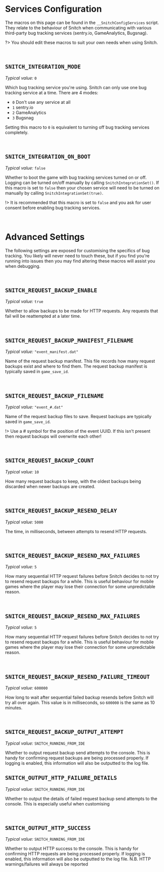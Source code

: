 # Services Configuration

The macros on this page can be found in the `__SnitchConfigServices` script. They relate to the behaviour of Snitch when communicating with various third-party bug tracking services (sentry.io, GameAnalytics, Bugsnag).

?> You should edit these macros to suit your own needs when using Snitch.

&nbsp;

## `SNITCH_INTEGRATION_MODE`

*Typical value:* `0`

Which bug tracking service you're using. Snitch can only use one bug tracking service at a time. There are 4 modes:
- `0` Don't use any service at all
- `1` sentry.io
- `2` GameAnalytics
- `3` Bugsnag

Setting this macro to `0` is equivalent to turning off bug tracking services completely.

&nbsp;

## `SNITCH_INTEGRATION_ON_BOOT`

*Typical value:* `false`

Whether to boot the game with bug tracking services turned on or off. Logging can be turned on/off manually by calling `SnitchIntegrationSet()`. If this macro is set to `false` then your chosen service will need to be turned on manually by calling `SnitchIntegrationSet(true)`.

!> It is recommended that this macro is set to `false` and you ask for user consent before enabling bug tracking services.

&nbsp;

# Advanced Settings

The following settings are exposed for customising the specifics of bug tracking. You likely will never need to touch these, but if you find you're running into issues then you may find altering these macros will assist you when debugging.

&nbsp;

## `SNITCH_REQUEST_BACKUP_ENABLE`

*Typical value:* `true`

Whether to allow backups to be made for HTTP requests. Any requests that fail will be reattempted at a later time.

&nbsp;

## `SNITCH_REQUEST_BACKUP_MANIFEST_FILENAME`

*Typical value:* `"event_manifest.dat"`

Name of the request backup manifest. This file records how many request backups exist and where to find them. The request backup manifest is typically saved in `game_save_id`.

&nbsp;

## `SNITCH_REQUEST_BACKUP_FILENAME`

*Typical value:* `"event_#.dat"`

Name of the request backup files to save. Request backups are typically saved in `game_save_id`.

!> Use a # symbol for the position of the event UUID. If this isn't present then request backups will overwrite each other!

&nbsp;

## `SNITCH_REQUEST_BACKUP_COUNT`

*Typical value:* `10`

How many request backups to keep, with the oldest backups being discarded when newer backups are created.

&nbsp;

## `SNITCH_REQUEST_BACKUP_RESEND_DELAY`

*Typical value:* `5000`

The time, in milliseconds, between attempts to resend HTTP requests.

&nbsp;

## `SNITCH_REQUEST_BACKUP_RESEND_MAX_FAILURES`

*Typical value:* `5`

How many sequential HTTP request failures before Snitch decides to not try to resend request backups for a while. This is useful behaviour for mobile games where the player may lose their connection for some unpredictable reason.

&nbsp;

## `SNITCH_REQUEST_BACKUP_RESEND_MAX_FAILURES`

*Typical value:* `5`

How many sequential HTTP request failures before Snitch decides to not try to resend request backups for a while. This is useful behaviour for mobile games where the player may lose their connection for some unpredictable reason.

&nbsp;

## `SNITCH_REQUEST_BACKUP_RESEND_FAILURE_TIMEOUT`

*Typical value:* `600000`

How long to wait after sequential failed backup resends before Snitch will try all over again. This value is in milliseconds, so `600000` is the same as 10 minutes.

&nbsp;

## `SNITCH_REQUEST_BACKUP_OUTPUT_ATTEMPT`

*Typical value:* `SNITCH_RUNNING_FROM_IDE`

Whether to output request backup send attempts to the console. This is handy for confirming request backups are being processed properly. If logging is enabled, this information will also be outputted to the log file.

## `SNITCH_OUTPUT_HTTP_FAILURE_DETAILS`

*Typical value:* `SNITCH_RUNNING_FROM_IDE`

Whether to output the details of failed request backup send attempts to the console. This is especially useful when customising 

&nbsp;

## `SNITCH_OUTPUT_HTTP_SUCCESS`

*Typical value:* `SNITCH_RUNNING_FROM_IDE`

Whether to output HTTP success to the console. This is handy for confirming HTTP requests are being processed properly. If logging is enabled, this information will also be outputted to the log file.
   N.B. HTTP warnings/failures will always be reported